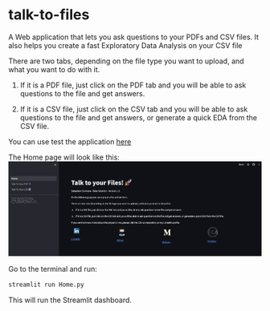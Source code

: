 # talk-to-files
A Web application that lets you ask questions to your PDFs and CSV files. It also helps you create a fast Exploratory Data Analysis on your CSV file


There are two tabs, depending on the file type you want to upload, and what you want to do with it.

1. If it is a PDF file, just click on the PDF tab and you will be able to ask questions to the file and get answers.

2. If it is a CSV file, just click on the CSV tab and you will be able to ask questions to the file and get answers, or generate a quick EDA from the CSV file.

You can use test the application [here](https://talk-to-your-files-sca.streamlit.app/)

The Home page will look like this:
![Home](https://github.com/Sebasc322/talk-to-files/blob/main/srcs/Home.jpg)


Go to the terminal and run:
```python 
streamlit run Home.py
```

This will run the Streamlit dashboard.

